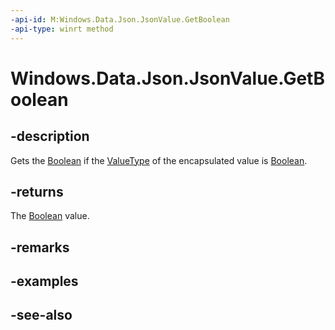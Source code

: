 ```yaml
---
-api-id: M:Windows.Data.Json.JsonValue.GetBoolean
-api-type: winrt method
---
```


<!-- Method syntax
public bool GetBoolean()
-->

# Windows.Data.Json.JsonValue.GetBoolean

## -description
Gets the [Boolean](/dotnet/api/system.boolean?view=dotnet-uwp-10.0&preserve-view=true) if the [ValueType](ijsonvalue_valuetype.md) of the encapsulated value is [Boolean](/dotnet/api/system.boolean?view=dotnet-uwp-10.0&preserve-view=true).

## -returns
The [Boolean](/dotnet/api/system.boolean?view=dotnet-uwp-10.0&preserve-view=true) value.

## -remarks

## -examples

## -see-also
